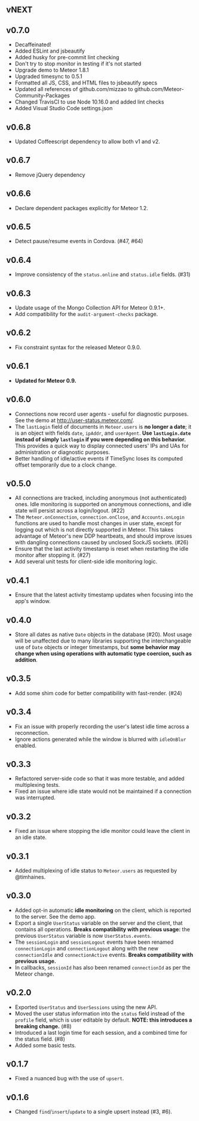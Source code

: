 ## vNEXT

## v0.7.0

* Decaffeinated!
* Added ESLint and jsbeautify
* Added husky for pre-commit lint checking
* Don't try to stop monitor in testing if it's not started
* Upgrade demo to Meteor 1.8.1
* Upgraded timesync to 0.5.1
* Formatted all JS, CSS, and HTML files to jsbeautify specs
* Updated all references of github.com/mizzao to github.com/Meteor-Community-Packages
* Changed TravisCI to use Node 10.16.0 and added lint checks
* Added Visual Studio Code settings.json

## v0.6.8

* Updated Coffeescript dependency to allow both v1 and v2.

## v0.6.7

* Remove jQuery dependency

## v0.6.6

* Declare dependent packages explicitly for Meteor 1.2.

## v0.6.5

* Detect pause/resume events in Cordova. (#47, #64)

## v0.6.4

* Improve consistency of the `status.online` and `status.idle` fields. (#31)

## v0.6.3

* Update usage of the Mongo Collection API for Meteor 0.9.1+.
* Add compatibility for the `audit-argument-checks` package.

## v0.6.2

* Fix constraint syntax for the released Meteor 0.9.0.

## v0.6.1

* **Updated for Meteor 0.9.**

## v0.6.0

* Connections now record user agents - useful for diagnostic purposes. See the demo at http://user-status.meteor.com/.
* The `lastLogin` field of documents in `Meteor.users` is **no longer a date**; it is an object with fields `date`, `ipAddr`, and `userAgent`. **Use `lastLogin.date` instead of simply `lastlogin` if you were depending on this behavior.** This provides a quick way to display connected users' IPs and UAs for administration or diagnostic purposes.
* Better handling of idle/active events if TimeSync loses its computed offset temporarily due to a clock change.

## v0.5.0

* All connections are tracked, including anonymous (not authenticated) ones. Idle monitoring is supported on anonymous connections, and idle state will persist across a login/logout. (#22)
* The `Meteor.onConnection`, `connection.onClose`, and `Accounts.onLogin` functions are used to handle most changes in user state, except for logging out which is not directly supported in Meteor. This takes advantage of Meteor's new DDP heartbeats, and should improve issues with dangling connections caused by unclosed SockJS sockets. (#26)
* Ensure that the last activity timestamp is reset when restarting the idle monitor after stopping it. (#27)
* Add several unit tests for client-side idle monitoring logic.

## v0.4.1

* Ensure that the latest activity timestamp updates when focusing into the app's window.

## v0.4.0

* Store all dates as native `Date` objects in the database (#20). Most usage will be unaffected due to many libraries supporting the interchangeable use of `Date` objects or integer timestamps, but **some behavior may change when using operations with automatic type coercion, such as addition**.

## v0.3.5

* Add some shim code for better compatibility with fast-render. (#24)

## v0.3.4

* Fix an issue with properly recording the user's latest idle time across a reconnection.
* Ignore actions generated while the window is blurred with `idleOnBlur` enabled.

## v0.3.3

* Refactored server-side code so that it was more testable, and added multiplexing tests.
* Fixed an issue where idle state would not be maintained if a connection was interrupted.

## v0.3.2

* Fixed an issue where stopping the idle monitor could leave the client in an idle state.

## v0.3.1

* Added multiplexing of idle status to `Meteor.users` as requested by @timhaines.

## v0.3.0

* Added opt-in automatic **idle monitoring** on the client, which is reported to the server. See the demo app.
* Export a single `UserStatus` variable on the server and the client, that contains all operations. **Breaks compatibility with previous usage:** the previous `UserStatus` variable is now `UserStatus.events`.
* The `sessionLogin` and `sessionLogout` events have been renamed `connectionLogin` and `connectionLogout` along with the new `connectionIdle` and `connectionActive` events. **Breaks compatibility with previous usage.**
* In callbacks, `sessionId` has also been renamed `connectionId` as per the Meteor change.

## v0.2.0

* Exported `UserStatus` and `UserSessions` using the new API.
* Moved the user status information into the `status` field instead of the `profile` field, which is user editable by default. **NOTE: this introduces a breaking change.** (#8)
* Introduced a last login time for each session, and a combined time for the status field. (#8)
* Added some basic tests.

## v0.1.7

* Fixed a nuanced bug with the use of `upsert`.

## v0.1.6

* Changed `find`/`insert`/`update` to a single upsert instead (#3, #6).
